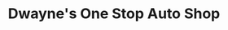 ---
title: "Dwayne's One Stop Auto Shop"
url: /dunn/dwaynes-one-stop-auto-shop/
shop: Autowerkstatt
---